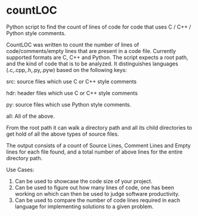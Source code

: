 # countLOC
Python script to find the count of lines of code for code that uses C / C++ / Python style comments.

CountLOC was written to count the number of lines of code/comments/empty lines that are present in a code file. Currently supported formats are C, C++ and Python. The script expects a root path, and the kind of code that is to be analyzed. It distinguishes languages (.c,.cpp,.h,.py,.pyw) based on the following keys:

src: source files which use C or C++ style comments

hdr: header files which use C or C++ style comments

py: source files which use Python style comments.

all: All of the above.

From the root path it can walk a directory path and all its child directories to get hold of all the above types of source files.

The output consists of a count of Source Lines, Comment Lines and Empty lines for each file found, and a total number of above lines for the entire directory path.

Use Cases:
1. Can be used to showcase the code size of your project.
2. Can be used to figure out how many lines of code, one has been working on which can then be used to judge software productivity. 
3. Can be used to compare the number of code lines required in each language for implementing solutions to a given problem.
